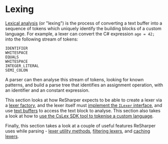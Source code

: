 ---
---

# Lexing

[Lexical analysis](https://en.wikipedia.org/wiki/Lexical_analysis) (or "lexing") is the process of converting a text buffer into a sequence of tokens which uniquely identify the building blocks of a custom language. For example, a lexer can convert the C# expression `age = 42;` into the following stream of tokens:

```
IDENTIFIER
WHITESPACE
EQUALS
WHITESPACE
INTEGER_LITERAL
SEMI_COLON
```

A parser can then analyse this stream of tokens, looking for known patterns, and build a parse tree that identifies an assignment operation, with an identifier and an constant expression.

This section looks at how ReSharper expects to be able to create a lexer via a [lexer factory](Lexing/LexerFactories.md), and the lexer itself must [implement the `ILexer` interface](Lexing/ImplementingLexers.md), and use [text buffers](Lexing/TextBuffers.md) to access the text block to analyse. This section also takes a look at how to [use the CsLex SDK tool to tokenise a custom language](Lexing/CsLex.md).

Finally, this section takes a look at a couple of useful features ReSharper uses while parsing - [lexer utility methods](Lexing/LexerUtil.md), [filtering lexers](Lexing/FilteringLexers.md), and [caching lexers](Lexing/CachingLexers.md).
